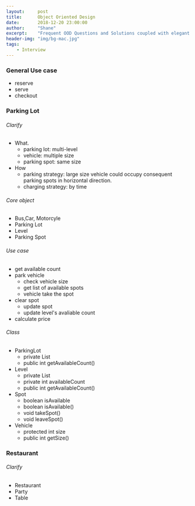 ```yaml
---
layout:     post
title:      Object Oriented Design
date:       2018-12-20 23:00:00
author:     "Shane"
excerpt:    "Frequent OOD Questions and Solutions coupled with elegant design patterns"
header-img: "img/bg-mac.jpg"
tags:
    - Interview
---
```


### General Use case
- reserve
- serve
- checkout

### Parking Lot
###### Clarify
- What.
    - parking lot: multi-level
    - vehicle: multiple size
    - parking spot: same size
- How
    - parking strategy: large size vehicle could occupy consequent parking spots in horizontal direction.
    - charging strategy: by time

###### Core object
- Bus,Car, Motorcyle
- Parking Lot
- Level
- Parking Spot

###### Use case
- get available count
- park vehicle
    - check vehicle size
    - get list of available spots
    - vehicle take the spot
- clear spot
    - update spot
    - update level's avaliable count
- calculate price

###### Class
- ParkingLot
    - private List<Level>
    - public int getAvailableCount()
- Level
    - private List<Spot>
    - private int availableCount
    - public int getAvailableCount()
- Spot
    - boolean isAvailable
    - boolean isAvailable()
    - void takeSpot()
    - void leaveSpot()
- Vehicle
    - protected int size
    - public int getSize()


### Restaurant
###### Clarify
- Restaurant
- Party
- Table







